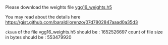 Please download the weights file [vgg16_weights.h5](https://drive.google.com/file/d/0Bz7KyqmuGsilT0J5dmRCM0ROVHc/view)

You may read about the details here <https://gist.github.com/baraldilorenzo/07d7802847aaad0a35d3>

`cksum` of the file vgg16_weights.h5 should be : 1652526697 
count of file size in bytes should be          : 553479920 


